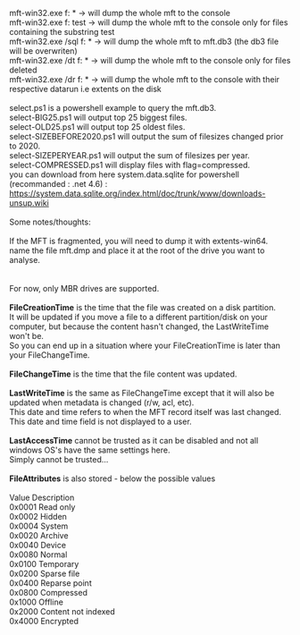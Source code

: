 mft-win32.exe f: * -> will dump the whole mft to the console<br>
mft-win32.exe f: test -> will dump the whole mft to the console only for files containing the substring test<br>
mft-win32.exe /sql f: * -> will dump the whole mft to mft.db3 (the db3 file will be overwriten)<br>
mft-win32.exe /dt f: * -> will dump the whole mft to the console only for files deleted<br>
mft-win32.exe /dr f: * -> will dump the whole mft to the console with their respective datarun i.e extents on the disk<br>
<br>
select.ps1 is a powershell example to query the mft.db3.<br>
select-BIG25.ps1 will output top 25 biggest files.<br>
select-OLD25.ps1 will output top 25 oldest files.<br>
select-SIZEBEFORE2020.ps1 will output the sum of filesizes changed prior to 2020.<br>
select-SIZEPERYEAR.ps1 will output the sum of filesizes per year.<br>
select-COMPRESSED.ps1 will display files with flag=compressed.<br>
you can download from here system.data.sqlite for powershell (recommanded : .net 4.6) : https://system.data.sqlite.org/index.html/doc/trunk/www/downloads-unsup.wiki<br>
<br>
Some notes/thoughts:<br>
<br>
If the MFT is fragmented, you will need to dump it with extents-win64.<br>
name the file mft.dmp and place it at the root of the drive you want to analyse.<br>
<br>
<br>
For now, only MBR drives are supported.
<br>
<br>
<b>FileCreationTime</b> is the time that the file was created on a disk partition.<br>
It will be updated if you move a file to a different partition/disk on your computer, but because the content hasn't changed, the LastWriteTime won't be.<br>
So you can end up in a situation where your FileCreationTime is later than your FileChangeTime.<br>
<br>
<b>FileChangeTime</b> is the time that the file content was updated.<br>
<br>
<b>LastWriteTime</b> is the same as FileChangeTime except that it will also be updated when metadata is changed (r/w, acl, etc). <br>
This date and time refers to when the MFT record itself was last changed. This date and time field is not displayed to a user.<br>
<br>
<b>LastAccessTime</b> cannot be trusted as it can be disabled and not all windows OS's have the same settings here.<br>
Simply cannot be trusted...<br>
<br>
<b>FileAttributes</b> is also stored - below the possible values<br>
<br>
Value	Description<br>
0x0001	Read only<br>
0x0002	Hidden<br>
0x0004	System<br>
0x0020	Archive<br>
0x0040	Device<br>
0x0080	Normal<br>
0x0100	Temporary<br>
0x0200	Sparse file<br>
0x0400	Reparse point<br>
0x0800	Compressed<br>
0x1000	Offline<br>
0x2000	Content not indexed<br>
0x4000	Encrypted<br>
<br>
